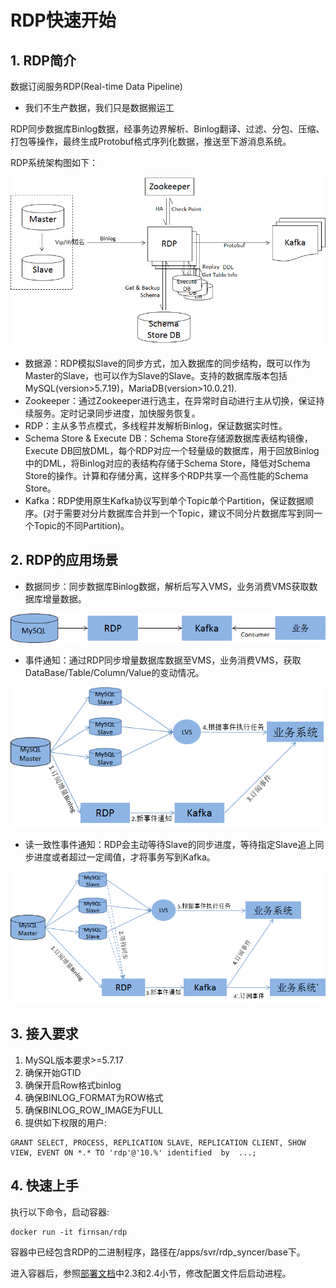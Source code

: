 # RDP快速开始
## 1. RDP简介
数据订阅服务RDP(Real-time Data Pipeline)

- 我们不生产数据，我们只是数据搬运工

RDP同步数据库Binlog数据，经事务边界解析、Binlog翻译、过滤、分包、压缩、打包等操作，最终生成Protobuf格式序列化数据，推送至下游消息系统。

RDP系统架构图如下：

![system_struct](../1.0/pictures/system_struct.png)
 - 数据源：RDP模拟Slave的同步方式，加入数据库的同步结构，既可以作为Master的Slave，也可以作为Slave的Slave。支持的数据库版本包括MySQL(version>5.7.19)，MariaDB(version>10.0.21).
 - Zookeeper：通过Zookeeper进行选主，在异常时自动进行主从切换，保证持续服务。定时记录同步进度，加快服务恢复。
 - RDP：主从多节点模式，多线程并发解析Binlog，保证数据实时性。
 - Schema Store & Execute DB：Schema Store存储源数据库表结构镜像，Execute DB回放DML，每个RDP对应一个轻量级的数据库，用于回放Binlog中的DML，将Binlog对应的表结构存储于Schema Store，降低对Schema Store的操作。计算和存储分离，这样多个RDP共享一个高性能的Schema Store。
 - Kafka：RDP使用原生Kafka协议写到单个Topic单个Partition，保证数据顺序。(对于需要对分片数据库合并到一个Topic，建议不同分片数据库写到同一个Topic的不同Partition)。


## 2. RDP的应用场景

 - 数据同步：同步数据库Binlog数据，解析后写入VMS，业务消费VMS获取数据库增量数据。

![scenario_1](../1.0/pictures/scenario_1.png)

 - 事件通知：通过RDP同步增量数据库数据至VMS，业务消费VMS，获取DataBase/Table/Column/Value的变动情况。

![scenario_2](../1.0/pictures/scenario_2.png)

 - 读一致性事件通知：RDP会主动等待Slave的同步进度，等待指定Slave追上同步进度或者超过一定阈值，才将事务写到Kafka。

![scenario_3](../1.0/pictures/scenario_3.png)

## 3. 接入要求

1. MySQL版本要求>=5.7.17
2. 确保开始GTID
3. 确保开启Row格式binlog
4. 确保BINLOG_FORMAT为ROW格式
5. 确保BINLOG_ROW_IMAGE为FULL
6. 提供如下权限的用户:
```
GRANT SELECT, PROCESS, REPLICATION SLAVE, REPLICATION CLIENT, SHOW VIEW, EVENT ON *.* TO 'rdp'@'10.%' identified  by  ...;
```

## 4. 快速上手
执行以下命令，启动容器:

```
docker run -it firnsan/rdp
```
容器中已经包含RDP的二进制程序，路径在/apps/svr/rdp_syncer/base下。

进入容器后，参照[部署文档](./rdp-deployment.md)中2.3和2.4小节，修改配置文件后启动进程。

